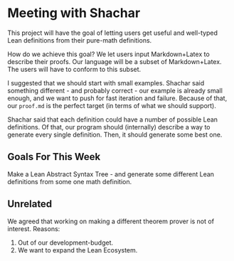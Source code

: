 # Meeting with Shachar

This project will have the goal of letting users get useful and well-typed Lean
definitions from their pure-math definitions.

How do we achieve this goal? We let users input Markdown+Latex to describe
their proofs. Our language will be a subset of Markdown+Latex. The users will
have to conform to this subset.


I suggested that we should start with small examples. Shachar said something
different - and probably correct - our example is already small enough, and we
want to push for fast iteration and failure. Because of that, our `proof.md` is
the perfect target (in terms of what we should support).


Shachar said that each definition could have a number of possible Lean
definitions. Of that, our program should (internally) describe a way to generate
every single definition. Then, it should generate some best one.


## Goals For This Week

Make a Lean Abstract Syntax Tree - and generate some different Lean definitions
from some one math definition.


## Unrelated

We agreed that working on making a different theorem prover is not of interest.
Reasons:
1. Out of our development-budget.
2. We want to expand the Lean Ecosystem.
